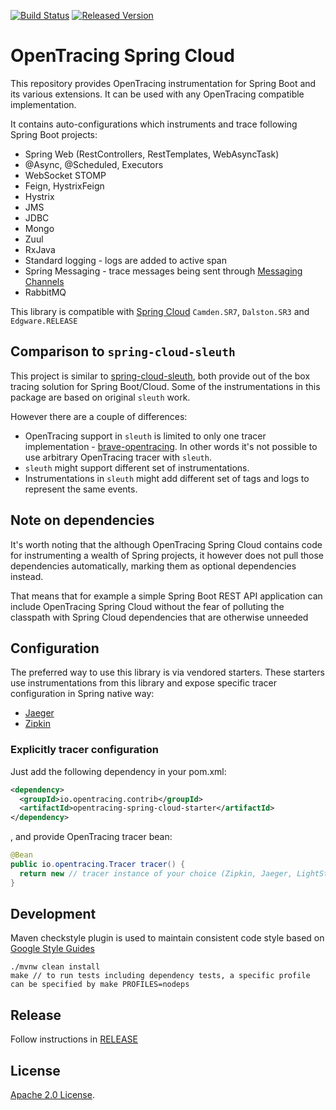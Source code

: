 [![Build Status][ci-img]][ci] [![Released Version][maven-img]][maven]

# OpenTracing Spring Cloud
This repository provides OpenTracing instrumentation for Spring Boot and its various extensions. It can be used with any OpenTracing
compatible implementation.

It contains auto-configurations which instruments and trace following Spring Boot projects:
* Spring Web (RestControllers, RestTemplates, WebAsyncTask)
* @Async, @Scheduled, Executors
* WebSocket STOMP
* Feign, HystrixFeign
* Hystrix
* JMS
* JDBC
* Mongo
* Zuul
* RxJava
* Standard logging - logs are added to active span
* Spring Messaging - trace messages being sent through [Messaging Channels](https://docs.spring.io/spring-integration/reference/html/messaging-channels-section.html)
* RabbitMQ

This library is compatible with [Spring Cloud](http://projects.spring.io/spring-cloud/) `Camden.SR7`, `Dalston.SR3`
 and `Edgware.RELEASE`

## Comparison to `spring-cloud-sleuth`
This project is similar to [spring-cloud-sleuth](https://github.com/spring-cloud/spring-cloud-sleuth), 
both provide out of the box tracing solution for Spring Boot/Cloud. Some of the instrumentations in this 
package are based on original `sleuth` work.

However there are a couple of differences:
* OpenTracing support in `sleuth` is limited to only one tracer implementation - [brave-opentracing](https://github.com/openzipkin-contrib/brave-opentracing). In other words it's not possible to use arbitrary OpenTracing tracer with `sleuth`.
* `sleuth` might support different set of instrumentations.
* Instrumentations in `sleuth` might add different set of tags and logs to represent the same events.

## Note on dependencies

It's worth noting that the although OpenTracing Spring Cloud contains code for instrumenting a wealth of Spring projects, 
it however does not pull those dependencies automatically, marking them as optional dependencies instead.

That means that for example a simple Spring Boot REST API application can include OpenTracing Spring Cloud without the fear
of polluting the classpath with Spring Cloud dependencies that are otherwise unneeded   

## Configuration

The preferred way to use this library is via vendored starters. These starters use 
instrumentations from this library and expose specific tracer configuration in Spring
native way:

* [Jaeger](https://github.com/opentracing-contrib/java-spring-jaeger)
* [Zipkin](https://github.com/opentracing-contrib/java-spring-zipkin)

### Explicitly tracer configuration

Just add the following dependency in your pom.xml:
```xml
<dependency>
  <groupId>io.opentracing.contrib</groupId>
  <artifactId>opentracing-spring-cloud-starter</artifactId>
</dependency>
```
, and provide OpenTracing tracer bean:
```java
@Bean
public io.opentracing.Tracer tracer() {
  return new // tracer instance of your choice (Zipkin, Jaeger, LightStep)
}
```

## Development
Maven checkstyle plugin is used to maintain consistent code style based on [Google Style Guides](https://github.com/google/styleguide)

```shell
./mvnw clean install
make // to run tests including dependency tests, a specific profile can be specified by make PROFILES=nodeps
```

## Release
Follow instructions in [RELEASE](RELEASE.md)

   [ci-img]: https://travis-ci.org/opentracing-contrib/java-spring-cloud.svg?branch=master
   [ci]: https://travis-ci.org/opentracing-contrib/java-spring-cloud
   [maven-img]: https://img.shields.io/maven-central/v/io.opentracing.contrib/opentracing-spring-cloud.svg?maxAge=2592000
   [maven]: http://search.maven.org/#search%7Cga%7C1%7Copentracing-spring-cloud

## License

[Apache 2.0 License](./LICENSE).
